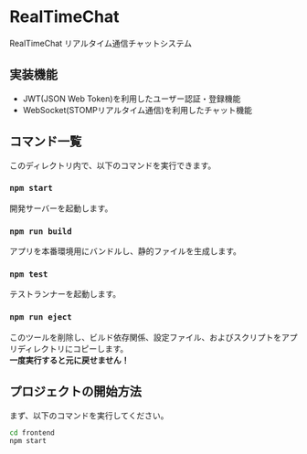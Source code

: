 # RealTimeChat
RealTimeChat リアルタイム通信チャットシステム

## 実装機能
- JWT(JSON Web Token)を利用したユーザー認証・登録機能
- WebSocket(STOMPリアルタイム通信)を利用したチャット機能

## コマンド一覧

このディレクトリ内で、以下のコマンドを実行できます。

### `npm start`
開発サーバーを起動します。

### `npm run build`
アプリを本番環境用にバンドルし、静的ファイルを生成します。

### `npm test`
テストランナーを起動します。

### `npm run eject`
このツールを削除し、ビルド依存関係、設定ファイル、およびスクリプトをアプリディレクトリにコピーします。  
**一度実行すると元に戻せません！**

## プロジェクトの開始方法

まず、以下のコマンドを実行してください。

```sh
cd frontend
npm start
```

